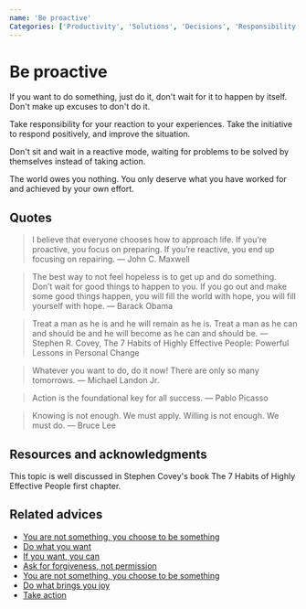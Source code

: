 ```yaml
---
name: 'Be proactive'
Categories: ['Productivity', 'Solutions', 'Decisions', 'Responsibility', 'Personality', 'Motivation', 'Improvement', 'Goals', 'Freedom', 'Growth', 'Success', 'Proactivity', 'Change', 'Comfort zone']
---
```

# Be proactive

If you want to do something, just do it, don't wait for it to happen by itself. Don't make up excuses to don't do it.

Take responsibility for your reaction to your experiences. Take the initiative to respond positively, and improve the situation. 

Don't sit and wait in a reactive mode, waiting for problems to be solved by themselves instead of taking action.

The world owes you nothing. You only deserve what you have worked for and achieved by your own effort.

## Quotes

> I believe that everyone chooses how to approach life. If you’re proactive, you focus on preparing. If you’re reactive, you end up focusing on repairing.  ― John C. Maxwell

> The best way to not feel hopeless is to get up and do something. Don’t wait for good things to happen to you. If you go out and make some good things happen, you will fill the world with hope, you will fill yourself with hope. ― Barack Obama

> Treat a man as he is and he will remain as he is. Treat a man as he can and should be and he will become as he can and should be. ― Stephen R. Covey, The 7 Habits of Highly Effective People: Powerful Lessons in Personal Change

> Whatever you want to do, do it now! There are only so many tomorrows. ― Michael Landon Jr.

> Action is the foundational key for all success. ― Pablo Picasso

> Knowing is not enough. We must apply. Willing is not enough. We must do. ― Bruce Lee

## Resources and acknowledgments

This topic is well discussed in Stephen Covey's book The 7 Habits of Highly Effective People first chapter.

## Related advices

- [You are not something, you choose to be something](You%20are%20not%20something,%20you%20choose%20to%20be%20something/index.md)
- [Do what you want](Do%20what%20you%20want/index.md)
- [If you want, you can](If%20you%20want,%20you%20can/index.md)
- [Ask for forgiveness, not permission](Ask%20for%20forgiveness,%20not%20permissio/index.md)
- [You are not something, you choose to be something](You%20are%20not%20something,%20you%20choose%20to%20be%20something/index.md)
- [Do what brings you joy](Do%20what%20brings%20you%20joy/index.md)
- [Take action](Take%20action/index.md)